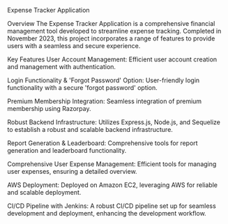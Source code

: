 Expense Tracker Application

Overview
The Expense Tracker Application is a comprehensive financial management tool developed to streamline expense tracking. 
Completed in November 2023, this project incorporates a range of features to provide users with a seamless and secure experience.

Key Features
User Account Management:
Efficient user account creation and management with authentication.

Login Functionality & 'Forgot Password' Option:
User-friendly login functionality with a secure 'forgot password' option.

Premium Membership Integration:
Seamless integration of premium membership using Razorpay.

Robust Backend Infrastructure:
Utilizes Express.js, Node.js, and Sequelize to establish a robust and scalable backend infrastructure.

Report Generation & Leaderboard:
Comprehensive tools for report generation and leaderboard functionality.

Comprehensive User Expense Management:
Efficient tools for managing user expenses, ensuring a detailed overview.

AWS Deployment:
Deployed on Amazon EC2, leveraging AWS for reliable and scalable deployment.

CI/CD Pipeline with Jenkins:
A robust CI/CD pipeline set up for seamless development and deployment, enhancing the development workflow.
